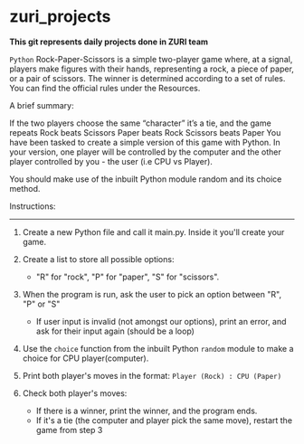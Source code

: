 # zuri_projects

**This git represents daily projects done in ZURI team**

`Python`
Rock-Paper-Scissors is a simple two-player game where, at a signal, players make figures with their hands, representing a rock, a piece of paper, or a pair of scissors. The winner is determined according to a set of rules. You can find the official rules under the Resources.

 

A brief summary:

If the two players choose the same “character” it’s a tie, and the game repeats
Rock beats Scissors
Paper beats Rock
Scissors beats Paper
You have been tasked to create a simple version of this game with Python. In your version, one player will be controlled by the computer and the other player controlled by you - the user (i.e CPU vs Player). 

You should make use of the inbuilt Python module random and its choice method.

Instructions:
***
1. Create a new Python file and call it main.py. Inside it you'll create your game.

2. Create a list to store all possible options:
    * "R" for "rock", "P" for "paper", "S" for "scissors".
    
4. When the program is run, ask the user to pick an option between "R", "P" or "S"
    * If user input is invalid (not amongst our options), print an error, and ask for their input again (should be a loop)
5. Use the `choice` function from the inbuilt Python `random` module to make a choice for CPU player(computer).
   
6. Print both player's moves in the format: `Player (Rock) : CPU (Paper)`
   
7. Check both player's moves: 
    * If there is a winner, print the winner, and the program ends. 
    * If it's a tie (the computer and player pick the same move), restart the game from step 3